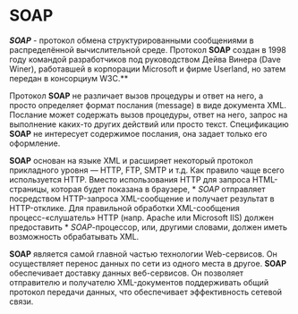 # SOAP

***SOAP*** - протокол обмена структурированными сообщениями в распределённой вычислительной среде.
Протокол **SOAP** создан в 1998 году командой разработчиков под руководством Дейва Винера (Dave Winer), работавшей в корпорации Microsoft и фирме Userland, но затем передан в консорциум W3C.**

Протокол **SOAP** не различает вызов процедуры и ответ на него, а просто определяет формат послания (message) в виде документа XML. Послание может содержать вызов процедуры, ответ на него, запрос на выполнение каких-то других действий или просто текст.
Спецификацию  **SOAP** не интересует содержимое послания, она задает только его оформление.

**SOAP** основан на языке XML и расширяет некоторый протокол прикладного уровня — HTTP, FTP, SMTP и т.д. Как правило чаще всего используется HTTP. Вместо использования HTTP для запроса HTML-страницы, которая будет показана в браузере, * *SOAP* отправляет посредством HTTP-запроса XML-сообщение и получает результат в HTTP-отклике. Для правильной обработки XML-сообщения процесс-«слушатель» HTTP (напр. Apache или Microsoft IIS) должен предоставить * *SOAP*-процессор, или, другими словами, должен иметь возможность обрабатывать XML.

**SOAP** является самой главной частью технологии Web-сервисов. Он осуществляет перенос данных по сети из одного места в другое. **SOAP** обеспечивает доставку данных веб-сервисов. Он позволяет отправителю и получателю XML-документов поддерживать общий протокол передачи данных, что обеспечивает эффективность сетевой связи.

<!-- _footer:Сервис-ориентированные технологии интеграции информации. Автор - Фастовский Э.Г [Документ PDF]. - Режим доступа: http://khpi-iip.mipk.kharkiv.edu/library/sotii/lectures/Lecture5.pdf (дата обращения: 23.03.2020)-->
